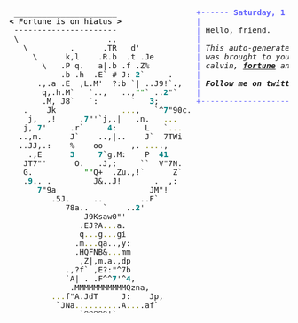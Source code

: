 <pre style="font-family:Menlo,'DejaVu Sans Mono',consolas,'Courier New',monospace"> ______________________                 <span style="color: #5f5fff; text-decoration-color: #5f5fff">+------ </span><span style="color: #5f5fff; text-decoration-color: #5f5fff; font-weight: bold">Saturday, 1 October 2022</span><span style="color: #5f5fff; text-decoration-color: #5f5fff"> ------+</span> <a href="https://www.informatik.uni-leipzig.de/~akiki/">Christopher Akiki</a>                
<span style="font-weight: bold">&lt;</span><span style="color: #000000; text-decoration-color: #000000"> Fortune is on hiatus </span><span style="font-weight: bold">&gt;</span>                <span style="color: #5f5fff; text-decoration-color: #5f5fff">|</span>                                      <span style="color: #5f5fff; text-decoration-color: #5f5fff">|</span> ┣━━ Interests                    
 ----------------------                 <span style="color: #5f5fff; text-decoration-color: #5f5fff">|</span> Hello, friend.                       <span style="color: #5f5fff; text-decoration-color: #5f5fff">|</span> ┃   ┣━━ My cat                   
 \                   .,                 <span style="color: #5f5fff; text-decoration-color: #5f5fff">|</span>                                      <span style="color: #5f5fff; text-decoration-color: #5f5fff">|</span> ┃   ┣━━ Representation Learning  
   \         .      .TR   d&#x27;            <span style="color: #5f5fff; text-decoration-color: #5f5fff">|</span> <span style="font-style: italic">This auto-generated message panel </span>   <span style="color: #5f5fff; text-decoration-color: #5f5fff">|</span> ┃   ┣━━ Language Generation      
     \      k,l    .R.b  .t .Je         <span style="color: #5f5fff; text-decoration-color: #5f5fff">|</span> <span style="font-style: italic">was brought to you by the </span><span style="font-weight: bold; font-style: italic"><a href="https://en.wikipedia.org/wiki/Cowsay">cowsay</a></span><span style="font-style: italic"> </span>    <span style="color: #5f5fff; text-decoration-color: #5f5fff">|</span> ┃   ┣━━ Text Mining              
       \   .P q.   a|.b .f .Z%          <span style="color: #5f5fff; text-decoration-color: #5f5fff">|</span> <span style="font-style: italic">calvin, </span><span style="font-weight: bold; font-style: italic"><a href="https://en.wikipedia.org/wiki/Fortune_(Unix)">fortune</a></span><span style="font-style: italic"> and </span><span style="font-weight: bold; font-style: italic"><a href="https://github.com/willmcgugan/rich">Rich</a></span><span style="font-style: italic">. </span>           <span style="color: #5f5fff; text-decoration-color: #5f5fff">|</span> ┃   ┣━━ Dataset Creation         
           .b .h  .E` # J: <span style="color: #008080; text-decoration-color: #008080; font-weight: bold">2</span>`     .     <span style="color: #5f5fff; text-decoration-color: #5f5fff">|</span>                                      <span style="color: #5f5fff; text-decoration-color: #5f5fff">|</span> ┃   ┗━━ TODO                     
      .,.a .E  ,L.M&#x27;  ?:b `| ..J9!`.,   <span style="color: #5f5fff; text-decoration-color: #5f5fff">|</span> <span style="font-weight: bold; font-style: italic">Follow me on twitter: </span><span style="font-weight: bold; font-style: italic"><a href="https://twitter.com/christopher">@christopher</a></span>   <span style="color: #5f5fff; text-decoration-color: #5f5fff">|</span> ┣━━ Past Lives                   
       q,.h.M`   `..,   ..,<span style="color: #008000; text-decoration-color: #008000">&quot;&quot;</span>` ..<span style="color: #008080; text-decoration-color: #008080; font-weight: bold">2</span>&quot;`    <span style="color: #5f5fff; text-decoration-color: #5f5fff">|</span>                                      <span style="color: #5f5fff; text-decoration-color: #5f5fff">|</span> ┃   ┣━━ Sociocultural antropology
       .M, J8`   `:       `   <span style="color: #008080; text-decoration-color: #008080; font-weight: bold">3</span>;        <span style="color: #5f5fff; text-decoration-color: #5f5fff">+--------------------------------------+</span> ┃   ┗━━ Network Engineering      
   .    Jk              <span style="color: #808000; text-decoration-color: #808000">...</span>,   `^<span style="color: #008080; text-decoration-color: #008080; font-weight: bold">7</span>&quot;90c.                                          ┣━━ Current Location             
    j,  ,!     .<span style="color: #008080; text-decoration-color: #008080; font-weight: bold">7</span>&quot;&#x27;`j,.|   .n.   <span style="color: #808000; text-decoration-color: #808000">...</span>                                             ┃   ┗━━ Leipzig, Germany         
   j, <span style="color: #008080; text-decoration-color: #008080; font-weight: bold">7</span>&#x27;     .r`     <span style="color: #008080; text-decoration-color: #008080; font-weight: bold">4</span>:      L   `<span style="color: #808000; text-decoration-color: #808000">...</span>                                            ┗━━ Previous Locations           
  ..,m.      J`    ..,|..    J`  7TWi                                                ┣━━ Durham, England          
  ..JJ,.:    %    oo      ,. <span style="color: #808000; text-decoration-color: #808000">...</span>.,                                                   ┗━━ Zouk Mikael, Lebanon     
    .,E      <span style="color: #008080; text-decoration-color: #008080; font-weight: bold">3</span>     <span style="color: #008080; text-decoration-color: #008080; font-weight: bold">7</span>`g.M:    P  <span style="color: #008080; text-decoration-color: #008080; font-weight: bold">41</span>                                                                                
   JT7&quot;&#x27;      O.   .J,;     ``  V&quot;7N.                                                                             
   G.           <span style="color: #008000; text-decoration-color: #008000">&quot;&quot;</span>Q+  .Zu.,!`      Z`                                                                             
   .<span style="color: #008080; text-decoration-color: #008080; font-weight: bold">9</span>.. .         J&amp;..J!       .  ,:                                                                              
      <span style="color: #008080; text-decoration-color: #008080; font-weight: bold">7</span>&quot;9a                    JM&quot;!                                                                                
         .5J.     ..        ..F`                                                                                  
            78a..   `    ..<span style="color: #008080; text-decoration-color: #008080; font-weight: bold">2</span>&#x27;                                                                                     
                J9Ksaw0&quot;&#x27;                                                                                         
               .EJ?A<span style="color: #808000; text-decoration-color: #808000">...</span>a.                                                                                         
               q<span style="color: #808000; text-decoration-color: #808000">...</span>g<span style="color: #808000; text-decoration-color: #808000">...</span>gi                                                                                         
              .m<span style="color: #808000; text-decoration-color: #808000">...</span>qa..,y:                                                                                        
              .HQFNB&amp;<span style="color: #808000; text-decoration-color: #808000">...</span>mm                                                                                        
               ,Z|,m.a.,dp                                                                                        
            .,?f` ,E?:&quot;^7b                                                                                        
            `A| . .F^^<span style="color: #008080; text-decoration-color: #008080; font-weight: bold">7</span>&#x27;^<span style="color: #008080; text-decoration-color: #008080; font-weight: bold">4</span>,                                                                                       
             .MMMMMMMMMMMQzna,                                                                                    
         <span style="color: #808000; text-decoration-color: #808000">...</span>f&quot;A.JdT     J:    Jp,                                                                                 
          `JNa<span style="color: #808000; text-decoration-color: #808000">.........</span>.A<span style="color: #808000; text-decoration-color: #808000">...</span>.af`                                                                                  
               `^^^^^&#x27;`                                                                                           
                                                                                                                  
</pre>
